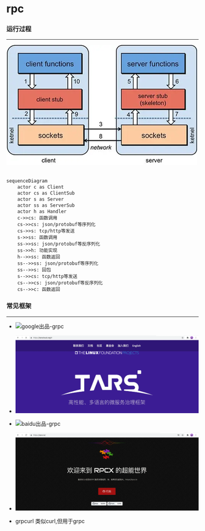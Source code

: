 # rpc
<!-- toc --> 


### 运行过程

***

![rpc](webp/rpc/rpc.webp)

```mermaid

sequenceDiagram
    actor c as Client
    actor cs as ClientSub
    actor s as Server
    actor ss as ServerSub
    actor h as Handler
    c->>cs: 函数调用
    cs->>cs: json/protobuf等序列化
    cs->>s: tcp/http等发送
    s->>ss: 函数调用
    ss->>ss: json/protobuf等反序列化
    ss->>h: 功能实现
    h-->>ss: 函数返回
    ss-->>ss: json/protobuf等序列化
    ss-->>s: 回包
    s-->>cs: tcp/http等发送
    cs-->>cs: json/protobuf等反序列化
    cs-->>c: 函数返回

```

### 常见框架

***

* ![google出品-grpc](gwebp/rpc/rpc.webp)

* ![腾讯出品-tars](webp/rpc/tars.webp)

* ![baidu出品-grpc](bwebp/rpc/rpc.webp)

* ![golang语言专用](webp/rpc/rpcx.webp)

* grpcurl 类似curl,但用于grpc
